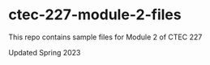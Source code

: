 # ctec-227-module-2-files

This repo contains sample files for Module 2 of CTEC 227

Updated Spring 2023
